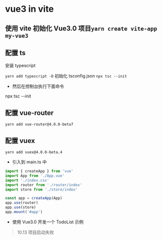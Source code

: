 # vue3 in vite

## 使用 vite 初始化 Vue3.0 项目`yarn create vite-app my-vue3`

## 配置 ts

安装 typescript

`yarn add typescript -D`
初始化 tsconfig.json
`npx tsc --init`

- 然后在控制台执行下面命令

npx tsc --init

## 配置 vue-router

`yarn add vue-router@4.0.0-beta7`

## 配置 vuex

`yarn add vuex@4.0.0-beta.4`

- 引入到 main.ts 中

```ts
import { createApp } from 'vue'
import App from './App.vue'
import './index.css'
import router from './router/index'
import store from './store/index'

const app = createApp(App)
app.use(router)
app.use(store)
app.mount('#app')
```

- 使用 Vue3.0 开发一个 TodoList 示例

> 10.13 项目启动失败

